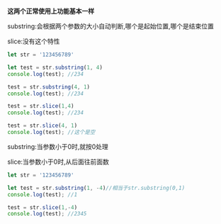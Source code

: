 **这两个正常使用上功能基本一样**



substring:会根据两个参数的大小自动判断,哪个是起始位置,哪个是结束位置

slice:没有这个特性

```js
let str = '123456789'

let test = str.substring(1, 4)
console.log(test); //234

test = str.substring(4, 1)
console.log(test); //234

test = str.slice(1,4)
console.log(test); //234

test = str.slice(4, 1)
console.log(test); //这个是空
```



substring:当参数小于0时,就按0处理

slice:当参数小于0时,从后面往前面数

```js
let str = '123456789'

let test = str.substring(1, -4)//相当于str.substring(0,1)
console.log(test); //1

test = str.slice(1,-4)
console.log(test); //2345
```

